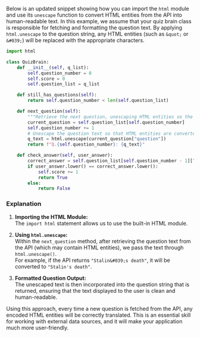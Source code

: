 Below is an updated snippet showing how you can import the `html` module and use its `unescape` function to convert HTML entities from the API into human-readable text. In this example, we assume that your quiz brain class is responsible for fetching and formatting the question text. By applying `html.unescape` to the question string, any HTML entities (such as `&quot;` or `&#039;`) will be replaced with the appropriate characters.

```python
import html

class QuizBrain:
    def __init__(self, q_list):
        self.question_number = 0
        self.score = 0
        self.question_list = q_list

    def still_has_questions(self):
        return self.question_number < len(self.question_list)

    def next_question(self):
        """Retrieve the next question, unescaping HTML entities so the text is human readable."""
        current_question = self.question_list[self.question_number]
        self.question_number += 1
        # Unescape the question text so that HTML entities are converted to normal characters.
        q_text = html.unescape(current_question["question"])
        return f"Q.{self.question_number}: {q_text}"

    def check_answer(self, user_answer):
        correct_answer = self.question_list[self.question_number - 1]["correct_answer"]
        if user_answer.lower() == correct_answer.lower():
            self.score += 1
            return True
        else:
            return False
```

### Explanation

1. **Importing the HTML Module:**  
   The `import html` statement allows us to use the built-in HTML module.

2. **Using `html.unescape`:**  
   Within the `next_question` method, after retrieving the question text from the API (which may contain HTML entities), we pass the text through `html.unescape()`.  
   For example, if the API returns `"Stalin&#039;s death"`, it will be converted to `"Stalin's death"`.

3. **Formatted Question Output:**  
   The unescaped text is then incorporated into the question string that is returned, ensuring that the text displayed to the user is clean and human-readable.

Using this approach, every time a new question is fetched from the API, any encoded HTML entities will be correctly translated. This is an essential skill for working with external data sources, and it will make your application much more user-friendly.
